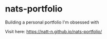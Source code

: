 # nats-portfolio
Building a personal portfolio I'm obsessed with

Visit here: https://natt-n.github.io/nats-portfolio/